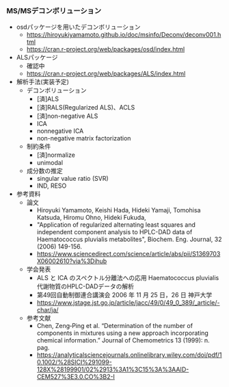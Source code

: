 ### MS/MSデコンボリューション

- osdパッケージを用いたデコンボリューション
  - https://hiroyukiyamamoto.github.io/doc/msinfo/Deconv/deconv001.html
  - https://cran.r-project.org/web/packages/osd/index.html
- ALSパッケージ
  - 確認中
  - https://cran.r-project.org/web/packages/ALS/index.html 
- 解析手法(実装予定)
  - デコンボリューション
    - [済]ALS
    - [済]RALS(Regularized ALS)、ACLS
    - [済]non-negative ALS
    - ICA
    - nonnegative ICA
    - non-negative matrix factorization
  - 制約条件
    - [済]normalize
    - unimodal
  - 成分数の推定
    - singular value ratio (SVR) 
    - IND, RESO
- 参考資料
  - 論文
    - Hiroyuki Yamamoto, Keishi Hada, Hideki Yamaji, Tomohisa Katsuda, Hiromu Ohno, Hideki Fukuda,
    - "Application of regularized alternating least squares and independent component analysis to HPLC-DAD data of Haematococcus pluvialis metabolites", Biochem. Eng. Journal, 32 (2006) 149-156.
    - https://www.sciencedirect.com/science/article/abs/pii/S1369703X06002610?via%3Dihub
  - 学会発表
    - ALS と ICA のスペクトル分離法への応用 Haematococcus pluvialis代謝物質のHPLC-DADデータの解析
    - 第49回自動制御連合講演会 2006 年 11 月 25 日，26 日 神戸大学
    - https://www.jstage.jst.go.jp/article/jacc/49/0/49_0_389/_article/-char/ja/
  - 参考文献
    - Chen, Zeng‐Ping et al. “Determination of the number of components in mixtures using a new approach incorporating chemical information.” Journal of Chemometrics 13 (1999): n. pag.
    - https://analyticalsciencejournals.onlinelibrary.wiley.com/doi/pdf/10.1002/%28SICI%291099-128X%28199901/02%2913%3A1%3C15%3A%3AAID-CEM527%3E3.0.CO%3B2-I






